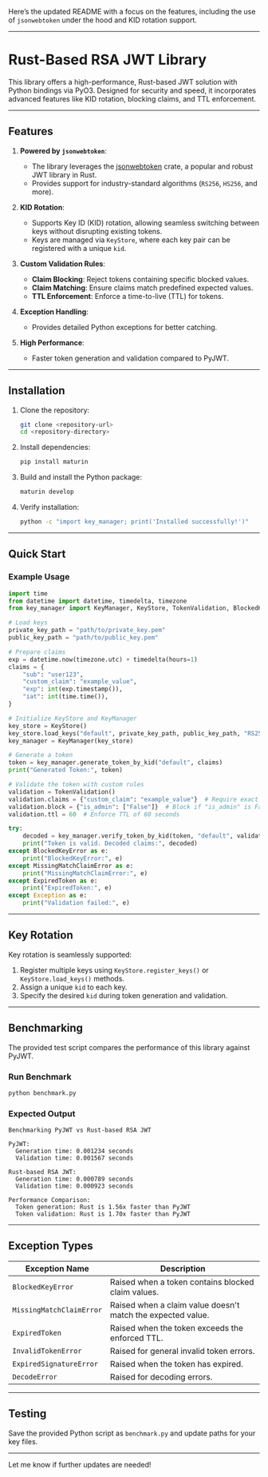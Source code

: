 Here’s the updated README with a focus on the features, including the use of `jsonwebtoken` under the hood and KID rotation support.

---

# **Rust-Based RSA JWT Library**

This library offers a high-performance, Rust-based JWT solution with Python bindings via PyO3. Designed for security and speed, it incorporates advanced features like KID rotation, blocking claims, and TTL enforcement.

---

## **Features**

1. **Powered by `jsonwebtoken`**:
   - The library leverages the [jsonwebtoken](https://docs.rs/jsonwebtoken/latest/jsonwebtoken/) crate, a popular and robust JWT library in Rust.
   - Provides support for industry-standard algorithms (`RS256`, `HS256`, and more).

2. **KID Rotation**:
   - Supports Key ID (KID) rotation, allowing seamless switching between keys without disrupting existing tokens.
   - Keys are managed via `KeyStore`, where each key pair can be registered with a unique `kid`.

3. **Custom Validation Rules**:
   - **Claim Blocking**: Reject tokens containing specific blocked values.
   - **Claim Matching**: Ensure claims match predefined expected values.
   - **TTL Enforcement**: Enforce a time-to-live (TTL) for tokens.

4. **Exception Handling**:
   - Provides detailed Python exceptions for better catching.

5. **High Performance**:
   - Faster token generation and validation compared to PyJWT.

---

## **Installation**

1. Clone the repository:
   ```bash
   git clone <repository-url>
   cd <repository-directory>
   ```

2. Install dependencies:
   ```bash
   pip install maturin
   ```

3. Build and install the Python package:
   ```bash
   maturin develop
   ```

4. Verify installation:
   ```bash
   python -c "import key_manager; print('Installed successfully!')"
   ```

---

## **Quick Start**

### **Example Usage**

```python
import time
from datetime import datetime, timedelta, timezone
from key_manager import KeyManager, KeyStore, TokenValidation, BlockedKeyError, MissingMatchClaimError, ExpiredToken

# Load keys
private_key_path = "path/to/private_key.pem"
public_key_path = "path/to/public_key.pem"

# Prepare claims
exp = datetime.now(timezone.utc) + timedelta(hours=1)
claims = {
    "sub": "user123",
    "custom_claim": "example_value",
    "exp": int(exp.timestamp()),
    "iat": int(time.time()),
}

# Initialize KeyStore and KeyManager
key_store = KeyStore()
key_store.load_keys("default", private_key_path, public_key_path, "RS256", is_default=True)
key_manager = KeyManager(key_store)

# Generate a token
token = key_manager.generate_token_by_kid("default", claims)
print("Generated Token:", token)

# Validate the token with custom rules
validation = TokenValidation()
validation.claims = {"custom_claim": "example_value"}  # Require exact match
validation.block = {"is_admin": ["False"]}  # Block if "is_admin" is False
validation.ttl = 60  # Enforce TTL of 60 seconds

try:
    decoded = key_manager.verify_token_by_kid(token, "default", validation)
    print("Token is valid. Decoded claims:", decoded)
except BlockedKeyError as e:
    print("BlockedKeyError:", e)
except MissingMatchClaimError as e:
    print("MissingMatchClaimError:", e)
except ExpiredToken as e:
    print("ExpiredToken:", e)
except Exception as e:
    print("Validation failed:", e)
```

---

## **Key Rotation**

Key rotation is seamlessly supported:
1. Register multiple keys using `KeyStore.register_keys()` or `KeyStore.load_keys()` methods.
2. Assign a unique `kid` to each key.
3. Specify the desired `kid` during token generation and validation.

---

## **Benchmarking**

The provided test script compares the performance of this library against PyJWT.

### **Run Benchmark**

```bash
python benchmark.py
```

### **Expected Output**

```
Benchmarking PyJWT vs Rust-based RSA JWT

PyJWT:
  Generation time: 0.001234 seconds
  Validation time: 0.001567 seconds

Rust-based RSA JWT:
  Generation time: 0.000789 seconds
  Validation time: 0.000923 seconds

Performance Comparison:
  Token generation: Rust is 1.56x faster than PyJWT
  Token validation: Rust is 1.70x faster than PyJWT
```

---

## **Exception Types**

| Exception Name              | Description                                        |
|-----------------------------|----------------------------------------------------|
| `BlockedKeyError`           | Raised when a token contains blocked claim values. |
| `MissingMatchClaimError`    | Raised when a claim value doesn't match the expected value. |
| `ExpiredToken`              | Raised when the token exceeds the enforced TTL.    |
| `InvalidTokenError`         | Raised for general invalid token errors.           |
| `ExpiredSignatureError`     | Raised when the token has expired.                 |
| `DecodeError`               | Raised for decoding errors.                        |

---

## **Testing**

Save the provided Python script as `benchmark.py` and update paths for your key files.

---

Let me know if further updates are needed!
